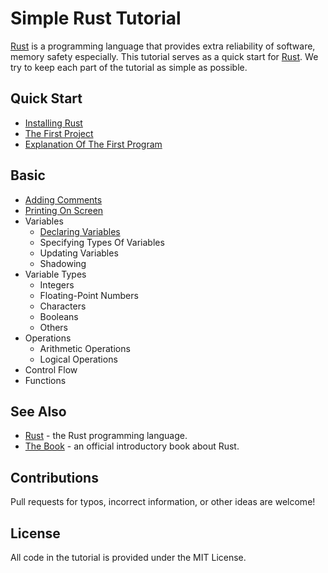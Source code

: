 # Simple Rust Tutorial

[Rust](https://www.rust-lang.org/) is a programming language that provides extra reliability of software, memory safety especially.
This tutorial serves as a quick start for [Rust](https://www.rust-lang.org/).
We try to keep each part of the tutorial as simple as possible.

## Quick Start

* [Installing Rust](./tutorial/installing_rust.md)
* [The First Project](./tutorial/the_first_project.md)
* [Explanation Of The First Program](./tutorial/explanation_of_the_first_program.md)

## Basic

* [Adding Comments](./tutorial/adding_comments.md)
* [Printing On Screen](./tutorial/printing_on_screen.md)
* Variables
  * [Declaring Variables](./tutorial/declaring_variables.md)
  * Specifying Types Of Variables
  * Updating Variables
  * Shadowing
* Variable Types
  * Integers
  * Floating-Point Numbers
  * Characters
  * Booleans
  * Others
* Operations
  * Arithmetic Operations
  * Logical Operations
* Control Flow
* Functions

## See Also

* [Rust](https://www.rust-lang.org/) - the Rust programming language.
* [The Book](https://doc.rust-lang.org/book/) - an official introductory book about Rust.

## Contributions

Pull requests for typos, incorrect information, or other ideas are welcome!

## License

All code in the tutorial is provided under the MIT License.
